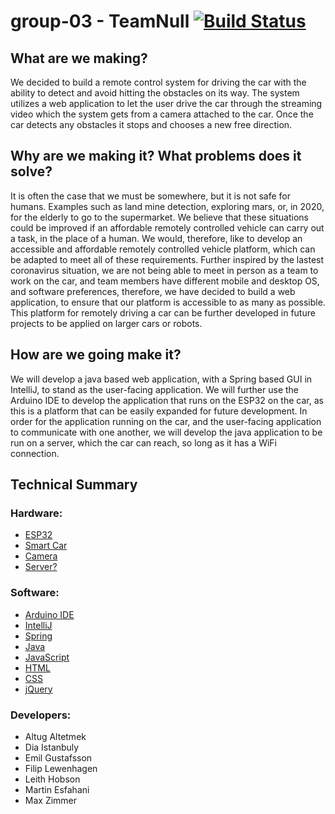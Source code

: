 # group-03 - TeamNull [![Build Status](https://travis-ci.com/DIT112-V20/group-03.svg?branch=master)](https://travis-ci.com/DIT112-V20/group-03)

## What are we making?

We decided to build a remote control system for driving the car with the ability to detect and avoid hitting the obstacles on its way.
The system utilizes a web application to let the user drive the car through the streaming video which the system gets from a camera attached to the car.
Once the car detects any obstacles it stops and chooses a new free direction.


## Why are we making it? What problems does it solve?

It is often the case that we must be somewhere, but it is not safe for humans. Examples such as land mine detection, exploring mars, or, in 2020, for the elderly to go to the supermarket.
We believe that these situations could be improved if an affordable remotely controlled vehicle can carry out a task, in the place of a human. 
We would, therefore, like to develop an accessible and affordable remotely controlled vehicle platform, which can be adapted to meet all of these requirements.
Further inspired by the lastest coronavirus situation, we are not being able to meet in person as a team to work on the car, and team members have different mobile and desktop OS,
and software preferences, therefore, we have decided to build a web application, to ensure that our platform is accessible to as many as possible. 
This platform for remotely driving a car can be further developed in future projects to be applied on larger cars or robots.



## How are we going make it?

We will develop a java based web application, with a Spring based GUI in IntelliJ, to stand as the user-facing application. 
We will further use the Arduino IDE to develop the application that runs on the ESP32 on the car, as this is a platform that can be easily expanded for future development.
In order for the application running on the car, and the user-facing application to communicate with one another, we will develop the java application to be run on a server, 
which the car can reach, so long as it has a WiFi connection.
 

## Technical Summary

### Hardware:

- [ESP32]()
- [Smart Car](https://www.hackster.io/platisd/getting-started-with-the-smartcar-platform-1648ad)
- [Camera](https://www.electrokit.com/produkt/esp32-cam-utvecklingskort-med-wifi-bluetooth-och-kamera/)
- [Server?]()

### Software:

- [Arduino IDE](https://www.arduino.cc/)
- [IntelliJ](https://www.jetbrains.com/idea/)
- [Spring](https://spring.io/)
- [Java](https://www.java.com)
- [JavaScript](https://developer.oracle.com/javascript/)
- [HTML](https://whatwg.org/)
- [CSS](https://www.w3.org/Style/CSS/)
- [jQuery](https://jquery.com)

### Developers:

- Altug Altetmek
- Dia Istanbuly
- Emil Gustafsson
- Filip Lewenhagen
- Leith Hobson
- Martin Esfahani
- Max Zimmer
